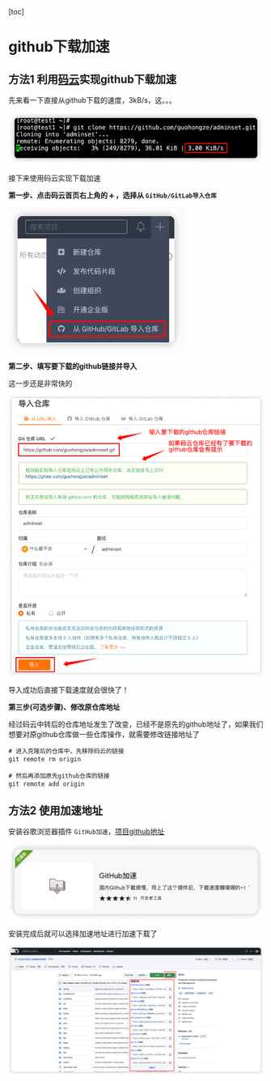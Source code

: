 [toc]



# github下载加速

## 方法1 利用[码云](https://gitea.pptfz.cn/)实现github下载加速

先来看一下直接从github下载的速度，3kB/s，这。。。

![iShot2020-03-0916.49.50](https://github.com/pptfz/picgo-images/blob/master/img/iShot2020-03-0916.49.50.png)

接下来使用码云实现下载加速

**第一步、点击码云首页右上角的 `➕` ，选择从 `GitHub/GitLab导入仓库`**

![iShot2020-03-0917.05.14](https://github.com/pptfz/picgo-images/blob/master/img/iShot2020-03-0917.05.14.png)

**第二步、填写要下载的github链接并导入**

这一步还是非常快的

![iShot2020-03-0917.10.22](https://github.com/pptfz/picgo-images/blob/master/img/iShot2020-03-0917.10.22.png)

导入成功后直接下载速度就会很快了！



**第三步(可选步骤)、修改原仓库地址**

经过码云中转后的仓库地址发生了改变，已经不是原先的github地址了，如果我们想要对原github仓库做一些仓库操作，就需要修改链接地址了

```shell
# 进入克隆后的仓库中，先移除码云的链接
git remote rm origin

# 然后再添加原先github仓库的链接
git remote add origin
```



## 方法2 使用加速地址

安装谷歌浏览器插件 `GitHub加速`，[项目github地址](https://github.com/fhefh2015/Fast-GitHub)

![iShot_2023-03-24_16.53.58](https://github.com/pptfz/picgo-images/blob/master/img/iShot_2023-03-24_16.53.58.png)



安装完成后就可以选择加速地址进行加速下载了

![iShot_2023-03-24_16.55.56](https://github.com/pptfz/picgo-images/blob/master/img/iShot_2023-03-24_16.55.56.png)
